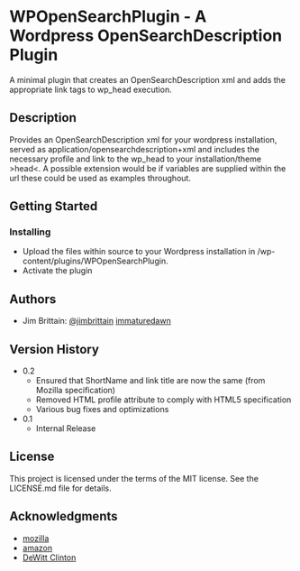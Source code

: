 # WPOpenSearchPlugin - A Wordpress OpenSearchDescription Plugin

A minimal plugin that creates an OpenSearchDescription xml and adds the appropriate link tags to wp_head execution.

## Description

Provides an OpenSearchDescription xml for your wordpress installation, served as application/opensearchdescription+xml and includes the necessary profile and link to the wp_head to your installation/theme &gt;head&lt;. A possible extension would be if variables are supplied within the url these could be used as examples throughout.

## Getting Started

### Installing

* Upload the files within source to your Wordpress installation in /wp-content/plugins/WPOpenSearchPlugin.
* Activate the plugin

## Authors

* Jim Brittain: [@jimbrittain](https://github.com/jimbrittain/) [immaturedawn](http://www.immaturedawn.co.uk)

## Version History

* 0.2
    * Ensured that ShortName and link title are now the same (from Mozilla specification)
    * Removed HTML profile attribute to comply with HTML5 specification
    * Various bug fixes and optimizations
* 0.1
    * Internal Release

## License

This project is licensed under the terms of the MIT license. See the LICENSE.md file for details.

## Acknowledgments

* [mozilla](https://developer.mozilla.org/en-US/docs/Web/OpenSearch)
* [amazon](https://www.amazon.com)
* [DeWitt Clinton](https://github.com/dewitt/opensearch)

